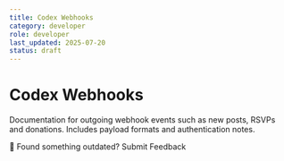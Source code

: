 ```yaml
---
title: Codex Webhooks
category: developer
role: developer
last_updated: 2025-07-20
status: draft
---
```

# Codex Webhooks

Documentation for outgoing webhook events such as new posts, RSVPs and donations. Includes payload formats and authentication notes.

💬 Found something outdated? Submit Feedback

